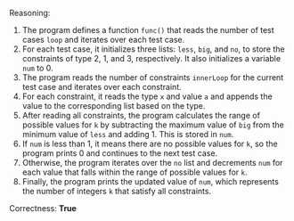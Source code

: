 Reasoning:

1. The program defines a function `func()` that reads the number of test cases `loop` and iterates over each test case.
2. For each test case, it initializes three lists: `less`, `big`, and `no`, to store the constraints of type 2, 1, and 3, respectively. It also initializes a variable `num` to 0.
3. The program reads the number of constraints `innerLoop` for the current test case and iterates over each constraint.
4. For each constraint, it reads the type `x` and value `a` and appends the value to the corresponding list based on the type.
5. After reading all constraints, the program calculates the range of possible values for `k` by subtracting the maximum value of `big` from the minimum value of `less` and adding 1. This is stored in `num`.
6. If `num` is less than 1, it means there are no possible values for `k`, so the program prints 0 and continues to the next test case.
7. Otherwise, the program iterates over the `no` list and decrements `num` for each value that falls within the range of possible values for `k`.
8. Finally, the program prints the updated value of `num`, which represents the number of integers `k` that satisfy all constraints.

Correctness: **True**